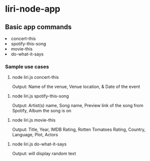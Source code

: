 # liri-node-app



<h2>Basic app commands</h2>

<li>concert-this</li>
<li>spotify-this-song</li>
<li>movie-this</li>
<li>do-what-it-says</li>

<h3>Sample use cases</h3>
<ol>
  <li>node liri.js concert-this <artist/band name here></li>
</ol>
  <ul>Output: Name of the venue, Venue location, & Date of the event</ul>

<ol>
  <li>node liri.js spotify-this-song <song name here></li>
</ol>
  <ul>Output: Artist(s) name, Song name, Preview link of the song from Spotify, Album the song is on</ul>


<ol>
  <li>node liri.js movie-this <movie name here></li>
</ol>
  <ul>Output: Title, Year, IMDB Rating, Rotten Tomatoes Rating, Country, Language, Plot, Actors</ul>

<ol>
  <li>node liri.js do-what-it-says</li>
</ol>
  <ul>Output: will display random text</ul>









